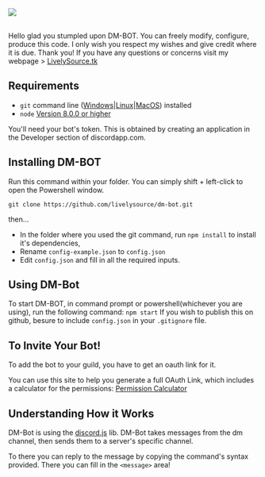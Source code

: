 <div>
  <div style="margin-left:auto;margin-right:auto;">
    <img src="https://cdn.discordapp.com/attachments/502649544622735362/520794535018627083/dm-bot.png"><br><br>
</div>

Hello glad you stumpled upon DM-BOT. You can freely modify, configure, produce this code. I only wish you respect my wishes and give credit where it is due. Thank you! If you have any questions or concerns visit my webpage > [LivelySource.tk](https://livelysource.tk)

## Requirements

- `git` command line ([Windows](https://git-scm.com/download/win)|[Linux](https://git-scm.com/book/en/v2/Getting-Started-Installing-Git)|[MacOS](https://git-scm.com/download/mac)) installed
- `node` [Version 8.0.0 or higher](https://nodejs.org)

You'll need your bot's token. This is obtained by creating an application in
the Developer section of discordapp.com. 

## Installing DM-BOT

Run this command within your folder.
You can simply shift + left-click to open the Powershell window.

`git clone https://github.com/livelysource/dm-bot.git`

then... 

- In the folder where you used the git command, run `npm install` to install it's dependencies,
- Rename  `config-example.json` to `config.json`
- Edit `config.json` and fill in all the required inputs.

## Using DM-Bot

To start DM-BOT, in command prompt or powershell(whichever you are using), run the following command:
`npm start`
If you wish to publish this on github, besure to include `config.json` in your `.gitignore` file.

## To Invite Your Bot!

To add the bot to your guild, you have to get an oauth link for it. 

You can use this site to help you generate a full OAuth Link, which includes a calculator for the permissions:
[Permission Calculator](https://finitereality.github.io/permissions-calculator/?v=0)

## Understanding How it Works

DM-Bot is using the [discord.js](discord.js.org) lib.
DM-Bot takes messages from the dm channel, then sends them to a server's specific channel.

To there you can reply to the message by copying the command's syntax provided. There you can fill in the `<message>` 
area!